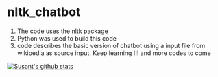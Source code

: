 # nltk_chatbot

1. The code uses the nltk package
2. Python was used to build this code
3. code describes the basic version of chatbot using a input file from wikipedia as source input.
Keep learning !!! and more codes to come

[![Susant's github stats](https://github-readme-stats.vercel.app/api?username=SSusantAchary)](https://github.com/susantachary/github-readme-stats)

